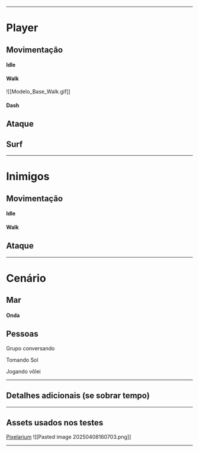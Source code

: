 
---
# Player

## Movimentação

#### Idle


#### Walk
![[Modelo_Base_Walk.gif]]



#### Dash



## Ataque






## Surf


---
# Inimigos

## Movimentação

#### Idle


#### Walk



## Ataque


---
# Cenário


## Mar

#### Onda


## Pessoas

Grupo conversando 


Tomando Sol


Jogando vôlei



---
## Detalhes adicionais (se sobrar tempo)








---

## Assets usados nos testes
[Pixelarium](https://lukepolice.itch.io/pixelarium-playable-character)
![[Pasted image 20250408160703.png]]



---